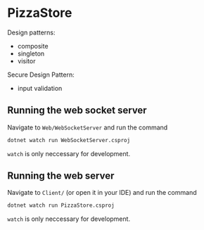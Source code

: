 # PizzaStore
Design patterns: 
 - composite
 - singleton
 - visitor

Secure Design Pattern: 
 - input validation

## Running the web socket server
Navigate to `Web/WebSocketServer` and run the command
```sh
dotnet watch run WebSocketServer.csproj
```
`watch` is only neccessary for development.

## Running the web server
Navigate to `Client/` (or open it in your IDE) and run the command
```sh
dotnet watch run PizzaStore.csproj
```
`watch` is only neccessary for development.

